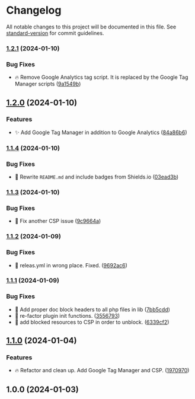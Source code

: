 # Changelog

All notable changes to this project will be documented in this file. See [standard-version](https://github.com/conventional-changelog/standard-version) for commit guidelines.

### [1.2.1](https://github.com/Herm71/rcid-core-functionality/compare/v1.2.0...v1.2.1) (2024-01-10)


### Bug Fixes

* :fire: Remove Google Analytics tag script. It is replaced by the Google Tag Manager scripts ([9a1549b](https://github.com/Herm71/rcid-core-functionality/commit/9a1549b67cc796cea3008b13ba7c85bbffedc33a))

## [1.2.0](https://github.com/Herm71/rcid-core-functionality/compare/v1.1.4...v1.2.0) (2024-01-10)


### Features

* :sparkles: Add Google Tag Manager in addition to Google Analytics ([84a86b6](https://github.com/Herm71/rcid-core-functionality/commit/84a86b69a4316ec9b923be086e88299e0dc86326))

### [1.1.4](https://github.com/Herm71/rcid-core-functionality/compare/v1.1.3...v1.1.4) (2024-01-10)


### Bug Fixes

* :memo: Rewrite `README.md` and include badges from Shields.io ([03ead3b](https://github.com/Herm71/rcid-core-functionality/commit/03ead3bb222154a5eff102aa5b36f18efd755d59))

### [1.1.3](https://github.com/Herm71/rcid-core-functionality/compare/v1.1.2...v1.1.3) (2024-01-10)


### Bug Fixes

* :bug: Fix another CSP issue ([9c9664a](https://github.com/Herm71/rcid-core-functionality/commit/9c9664a1108264757b53ff0021655d5663afc414))

### [1.1.2](https://github.com/Herm71/rcid-core-functionality/compare/v1.1.1...v1.1.2) (2024-01-09)


### Bug Fixes

* :bug: releas.yml in wrong place. Fixed. ([9692ac6](https://github.com/Herm71/rcid-core-functionality/commit/9692ac64fecdb5f2d2992e491a6addba92438092))

### [1.1.1](https://github.com/Herm71/rcid-core-functionality/compare/v1.1.0...v1.1.1) (2024-01-09)


### Bug Fixes

* :art: Add proper doc block headers to all php files in lib ([7bb5cdd](https://github.com/Herm71/rcid-core-functionality/commit/7bb5cdd848f1e3d1d99240a1667f8dec3d468de5))
* :art: re-factor plugin init functions. ([3556793](https://github.com/Herm71/rcid-core-functionality/commit/355679325719379f7124e88c1f6ec9af4e1ae549))
* :bug: add blocked resources to CSP in order to unblock. ([6339cf2](https://github.com/Herm71/rcid-core-functionality/commit/6339cf2bd267f3e657deafb03f79c318ff7941de))

## [1.1.0](https://github.com/Herm71/rcid-core-functionality/compare/v1.0.0...v1.1.0) (2024-01-04)


### Features

* :fire: Refactor and clean up. Add Google Tag Manager and CSP. ([1970970](https://github.com/Herm71/rcid-core-functionality/commit/197097002292ec0d99b183867771d82357caffc6))

## 1.0.0 (2024-01-03)
